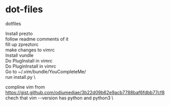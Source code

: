 # dot-files
dotfiles

Install prezto \
follow readme comments of it \
fill up zpreztorc \
make changes to vimrc \
Install vundle \
Do PlugInstall in vimrc \
Do PluginInstall in vimrc \
Go to ~/.vim/bundle/YouCompleteMe/ \
run install.py \

compline vim from https://gist.github.com/odiumediae/3b22d09b62e9acb7788baf6fdbb77cf8 \
chech that vim --version has python and python3 \
